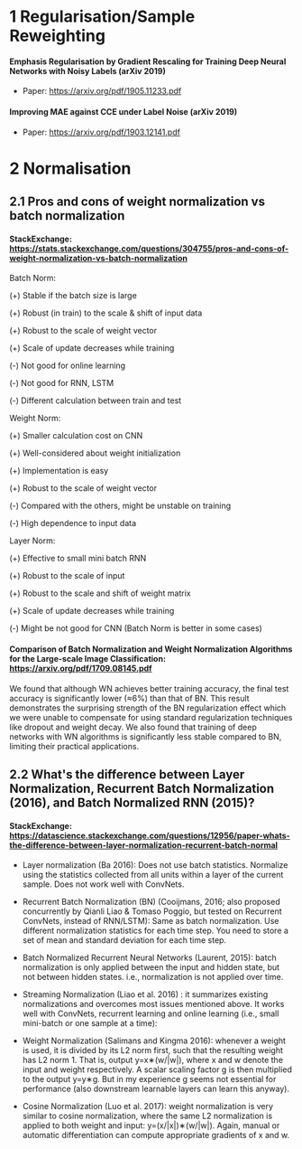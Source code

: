 # 1 Regularisation/Sample Reweighting

#### Emphasis Regularisation by Gradient Rescaling for Training Deep Neural Networks with Noisy Labels (arXiv 2019)
* Paper: https://arxiv.org/pdf/1905.11233.pdf
#### Improving MAE against CCE under Label Noise (arXiv 2019)
* Paper: https://arxiv.org/pdf/1903.12141.pdf

# 2 Normalisation
## 2.1 Pros and cons of weight normalization vs batch normalization
#### StackExchange: https://stats.stackexchange.com/questions/304755/pros-and-cons-of-weight-normalization-vs-batch-normalization

Batch Norm:

(+) Stable if the batch size is large

(+) Robust (in train) to the scale & shift of input data

(+) Robust to the scale of weight vector

(+) Scale of update decreases while training

(-) Not good for online learning

(-) Not good for RNN, LSTM

(-) Different calculation between train and test


Weight Norm:

(+) Smaller calculation cost on CNN

(+) Well-considered about weight initialization

(+) Implementation is easy

(+) Robust to the scale of weight vector

(-) Compared with the others, might be unstable on training

(-) High dependence to input data


Layer Norm:

(+) Effective to small mini batch RNN

(+) Robust to the scale of input

(+) Robust to the scale and shift of weight matrix

(+) Scale of update decreases while training

(-) Might be not good for CNN (Batch Norm is better in some cases)


#### Comparison of Batch Normalization and Weight Normalization Algorithms for the Large-scale Image Classification: https://arxiv.org/pdf/1709.08145.pdf

We found that although WN achieves better training accuracy, the final test accuracy is significantly lower (≈6%) than that of BN. This result demonstrates the surprising strength of the BN regularization effect which we were unable to compensate for using standard regularization techniques like dropout and weight decay. We also found that training of deep networks with WN algorithms is significantly less stable compared to BN, limiting their practical applications.

## 2.2 What's the difference between Layer Normalization, Recurrent Batch Normalization (2016), and Batch Normalized RNN (2015)? 
#### StackExchange: https://datascience.stackexchange.com/questions/12956/paper-whats-the-difference-between-layer-normalization-recurrent-batch-normal
* Layer normalization (Ba 2016): Does not use batch statistics. Normalize using the statistics collected from all units within a layer of the current sample. Does not work well with ConvNets.

* Recurrent Batch Normalization (BN) (Cooijmans, 2016; also proposed concurrently by Qianli Liao & Tomaso Poggio, but tested on Recurrent ConvNets, instead of RNN/LSTM): Same as batch normalization. Use different normalization statistics for each time step. You need to store a set of mean and standard deviation for each time step.

* Batch Normalized Recurrent Neural Networks (Laurent, 2015): batch normalization is only applied between the input and hidden state, but not between hidden states. i.e., normalization is not applied over time.

* Streaming Normalization (Liao et al. 2016) : it summarizes existing normalizations and overcomes most issues mentioned above. It works well with ConvNets, recurrent learning and online learning (i.e., small mini-batch or one sample at a time):

* Weight Normalization (Salimans and Kingma 2016): whenever a weight is used, it is divided by its L2 norm first, such that the resulting weight has L2 norm 1. That is, output y=x∗(w/|w|), where x and w denote the input and weight respectively. A scalar scaling factor g is then multiplied to the output y=y∗g. But in my experience g seems not essential for performance (also downstream learnable layers can learn this anyway).

* Cosine Normalization (Luo et al. 2017): weight normalization is very similar to cosine normalization, where the same L2 normalization is applied to both weight and input: y=(x/|x|)∗(w/|w|). Again, manual or automatic differentiation can compute appropriate gradients of x and w.


